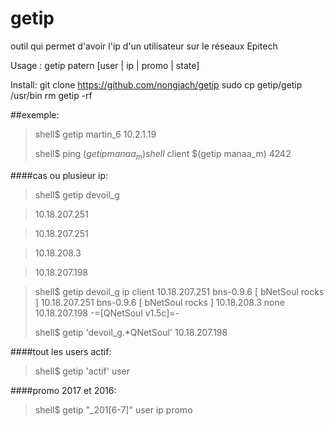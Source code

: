 getip
=====

outil qui permet d'avoir l'ip d'un utilisateur sur le réseaux Epitech

Usage : getip patern [user | ip | promo | state]

Install:
git clone https://github.com/nongiach/getip
sudo cp getip/getip /usr/bin
rm getip -rf

##exemple:
>shell$ getip martin_6
>10.2.1.19
>
>shell$ ping $(getip manaa_m)
>shell$ client $(getip manaa_m) 4242

####cas ou plusieur ip:
>shell$ getip devoil_g

>10.18.207.251 

>10.18.207.251 

>10.18.208.3 

>10.18.207.198

>shell$ getip devoil_g ip client
>10.18.207.251 bns-0.9.6 [ bNetSoul rocks ] 
>10.18.207.251 bns-0.9.6 [ bNetSoul rocks ] 
>10.18.208.3 none 
>10.18.207.198 -=[QNetSoul v1.5c]=- 
>
>shell$ getip 'devoil_g.*QNetSoul'
>10.18.207.198

####tout les users actif:
>shell$ getip 'actif' user


####promo 2017 et 2016:
>shell$ getip "_201[6-7]" user ip promo




